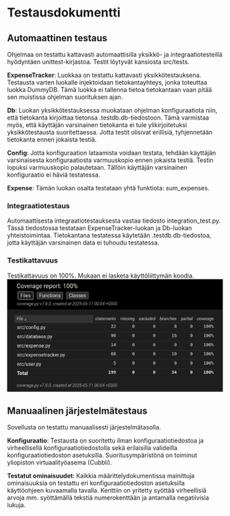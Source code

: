# Testausdokumentti

## Automaattinen testaus
Ohjelmaa on testattu kattavasti automaattisilla yksikkö- ja integraatiotesteillä hyödyntäen unittest-kirjastoa. Testit löytyvät kansiosta src/tests.

**ExpenseTracker**: Luokkaa on testattu kattavasti yksikkötestauksena. Testausta varten luokalle injektoidaan tietokantayhteys, jonka toteuttaa luokka DummyDB. Tämä luokka ei tallenna tietoa tietokantaan vaan pitää sen muistissa ohjelman suorituksen ajan.

**Db**: Luokan yksikkötestauksessa muokataan ohjelman konfiguraatiota niin, että tietokanta kirjoittaa tietonsa .testdb.db-tiedostoon. Tämä varmistaa myös, että käyttäjän varsinainen tietokanta ei tule ylikirjoitetuksi yksikkötestausta suoritettaessa. Jotta testit olisivat erillisiä, tyhjennetään tietokanta ennen jokaista testiä.

**Config**: Jotta konfiguraation lataamista voidaan testata, tehdään käyttäjän varsinaisesta konfiguraatiosta varmuuskopio ennen jokaista testiä. Testin lopuksi varmuuskopio palautetaan. Tällöin käyttäjän varsinainen konfiguraatio ei häviä testatessa.

**Expense**: Tämän luokan osalta testataan yhtä funktiota: sum_expenses.

### Integraatiotestaus

Automaattisesta integraatiotestauksesta vastaa tiedosto integration_test.py. Tässä tiedostossa testataan ExpenseTracker-luokan ja Db-luokan yhteistoimintaa. Tietokantana testatessa käytetään .testdb.db-tiedostoa, jotta käyttäjän varsinainen data ei tuhoudu testatessa.

### Testikattavuus

Testikattavuus on 100%. Mukaan ei lasketa käyttöliittymän koodia.
![](./kuvat/coverage.png)

## Manuaalinen järjestelmätestaus

Sovellusta on testattu manuaalisesti järjestelmätasolla.

**Konfiguraatio**: Testausta on suoritettu ilman konfiguraatiotiedostoa ja virheellisellä konfiguraatiotiedostolla sekä erilaisilla valideilla konfiguraatiotiedoston asetuksilla. Suoritusympäristönä on toiminut yliopiston virtuaalityöasema (Cubbli).

**Testatut ominaisuudet**: Kaikkia määrittelydokumentissa mainittuja ominaisuuksia on testattu eri konfiguraatiotiedoston asetuksilla käyttöohjeen kuvaamalla tavalla. Kenttiin on yritetty syöttää virheellisiä arvoja mm. syöttämällä tekstiä numerokenttään ja antamalla negatiivisia lukuja.


